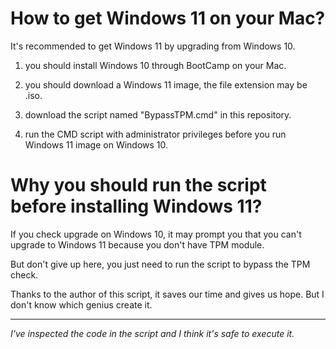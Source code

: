 # How to get Windows 11 on your Mac?

It's recommended to get Windows 11 by upgrading from Windows 10.

1. you should install Windows 10 through BootCamp on your Mac.

2. you should download a Windows 11 image, the file extension may be .iso.

3. download the script named "BypassTPM.cmd" in this repository.

4. run the CMD script with administrator privileges before you run Windows 11 image on Windows 10.

# Why you should run the script before installing Windows 11?

If you check upgrade on Windows 10, it may prompt you that you can't upgrade to Windows 11 because you don't have TPM module.

But don't give up here, you just need to run the script to bypass the TPM check. 

Thanks to the author of this script, it saves our time and gives us hope. But I don't know which genius create it.

---

*I've inspected the code in the script and I think it's safe to execute it.*
